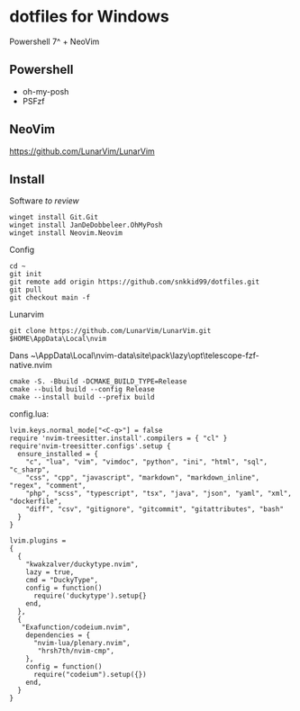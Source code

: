 # dotfiles for Windows
Powershell 7^ + NeoVim

## Powershell
- oh-my-posh
- PSFzf

## NeoVim
https://github.com/LunarVim/LunarVim

## Install
Software _to review_
```
winget install Git.Git
winget install JanDeDobbeleer.OhMyPosh
winget install Neovim.Neovim
```

Config
```
cd ~
git init
git remote add origin https://github.com/snkkid99/dotfiles.git
git pull
git checkout main -f
```

Lunarvim
```
git clone https://github.com/LunarVim/LunarVim.git $HOME\AppData\Local\nvim
```

Dans
~\AppData\Local\nvim-data\site\pack\lazy\opt\telescope-fzf-native.nvim
```
cmake -S. -Bbuild -DCMAKE_BUILD_TYPE=Release
cmake --build build --config Release
cmake --install build --prefix build
```

config.lua:
```
lvim.keys.normal_mode["<C-q>"] = false
require 'nvim-treesitter.install'.compilers = { "cl" }
require'nvim-treesitter.configs'.setup {
  ensure_installed = { 
    "c", "lua", "vim", "vimdoc", "python", "ini", "html", "sql", "c_sharp", 
    "css", "cpp", "javascript", "markdown", "markdown_inline", "regex", "comment",
    "php", "scss", "typescript", "tsx", "java", "json", "yaml", "xml", "dockerfile",
    "diff", "csv", "gitignore", "gitcommit", "gitattributes", "bash"
  }
}

lvim.plugins = 
{
  {
    "kwakzalver/duckytype.nvim",
    lazy = true,
    cmd = "DuckyType",
    config = function()
      require('duckytype').setup{}
    end,
  },
  {
   "Exafunction/codeium.nvim",
    dependencies = {
      "nvim-lua/plenary.nvim",
       "hrsh7th/nvim-cmp",
    },
    config = function()
      require("codeium").setup({})
    end,
  }
}
```
